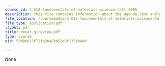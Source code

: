 ```yaml
---
course_id: 3-012-fundamentals-of-materials-science-fall-2005
description: This file contains information about the agenda,laws and graphs.
file_location: /coursemedia/3-012-fundamentals-of-materials-science-fall-2005/50d80613f72fb2048bb52d9f135eb40d_rec4t_q1review.pdf
file_type: application/pdf
layout: pdf
title: rec4t_q1review.pdf
type: course
uid: 50d80613f72fb2048bb52d9f135eb40d

---
```

None
